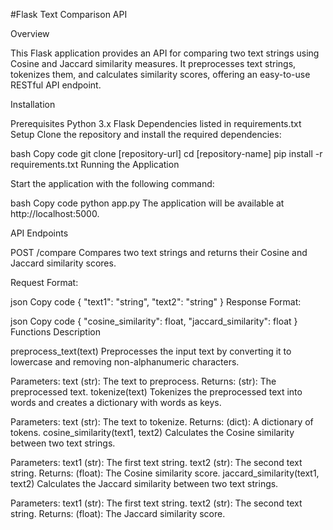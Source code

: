 #Flask Text Comparison API

Overview

This Flask application provides an API for comparing two text strings using Cosine and Jaccard similarity measures. It preprocesses text strings, tokenizes them, and calculates similarity scores, offering an easy-to-use RESTful API endpoint.

Installation

Prerequisites
Python 3.x
Flask
Dependencies listed in requirements.txt
Setup
Clone the repository and install the required dependencies:

bash
Copy code
git clone [repository-url]
cd [repository-name]
pip install -r requirements.txt
Running the Application

Start the application with the following command:

bash
Copy code
python app.py
The application will be available at http://localhost:5000.

API Endpoints

POST /compare
Compares two text strings and returns their Cosine and Jaccard similarity scores.

Request Format:

json
Copy code
{
    "text1": "string",
    "text2": "string"
}
Response Format:

json
Copy code
{
    "cosine_similarity": float,
    "jaccard_similarity": float
}
Functions Description

preprocess_text(text)
Preprocesses the input text by converting it to lowercase and removing non-alphanumeric characters.

Parameters:
text (str): The text to preprocess.
Returns:
(str): The preprocessed text.
tokenize(text)
Tokenizes the preprocessed text into words and creates a dictionary with words as keys.

Parameters:
text (str): The text to tokenize.
Returns:
(dict): A dictionary of tokens.
cosine_similarity(text1, text2)
Calculates the Cosine similarity between two text strings.

Parameters:
text1 (str): The first text string.
text2 (str): The second text string.
Returns:
(float): The Cosine similarity score.
jaccard_similarity(text1, text2)
Calculates the Jaccard similarity between two text strings.

Parameters:
text1 (str): The first text string.
text2 (str): The second text string.
Returns:
(float): The Jaccard similarity score.
